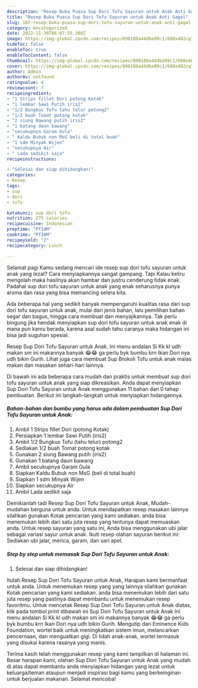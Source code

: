 ```yaml
---
description: "Resep Buka Puasa Sup Dori Tofu Sayuran untuk Anak Anti Gagal"
title: "Resep Buka Puasa Sup Dori Tofu Sayuran untuk Anak Anti Gagal"
slug: 187-resep-buka-puasa-sup-dori-tofu-sayuran-untuk-anak-anti-gagal
category: Uncategorized
date: 2022-11-30T06:07:55.308Z
image: https://img-global.cpcdn.com/recipes/090188a44dba99c1/680x482cq70/sup-dori-tofu-sayuran-untuk-anak-foto-resep-utama.jpg
hideToc: false
enableToc: true
enableTocContent: false
thumbnail: https://img-global.cpcdn.com/recipes/090188a44dba99c1/680x482cq70/sup-dori-tofu-sayuran-untuk-anak-foto-resep-utama.jpg
cover: https://img-global.cpcdn.com/recipes/090188a44dba99c1/680x482cq70/sup-dori-tofu-sayuran-untuk-anak-foto-resep-utama.jpg
author: Admin
authorAv: notfound
ratingvalue: 4
reviewcount: 7
recipeingredient:
- "1 Strips fillet Dori potong Kotak"
- "1 lembar Sawi Putih iris2"
- "1/2 Bungkus Tofu tahu telur potong2"
- "1/2 buah Tomat potong kotak"
- "2 siung Bawang putih iris2"
- "1 batang daun bawang"
- "secukupnya Garam Gula"
- " Kaldu Bubuk non MsG beli di total buah"
- "1 sdm Minyak Wijen"
- "secukupnya Air"
- " Lada sedikit saja"
recipeinstructions:

- "Selesai dan siap dihidangkan!"
categories:
- Resep
tags:
- sup
- dori
- tofu

katakunci: sup dori tofu 
nutrition: 275 calories
recipecuisine: Indonesian
preptime: "PT14M"
cooktime: "PT30M"
recipeyield: "2"
recipecategory: Lunch

---
```



Selamat pagi Kamu sedang mencari ide resep sup dori tofu sayuran untuk anak yang lezat? Cara menyiapkannya sangat gampang. Tapi Kalau keliru mengolah maka hasilnya akan hambar dan justru cenderung tidak enak. Padahal sup dori tofu sayuran untuk anak yang enak seharusnya punya aroma dan rasa yang bisa memancing selera kita.


Ada beberapa hal yang sedikit banyak mempengaruhi kualitas rasa dari sup dori tofu sayuran untuk anak, mulai dari jenis bahan, lalu pemilihan bahan segar dan bagus, hingga cara membuat dan menyajikannya. Tak perlu bingung jika hendak menyiapkan sup dori tofu sayuran untuk anak enak di mana pun kamu berada, karena asal sudah tahu caranya maka hidangan ini bisa jadi suguhan spesial.

Resep Sup Dori Tofu Sayuran untuk Anak. Ini menu andalan Si Kk kl udh makan sm ini makannya banyak 😂😂 ga perlu byk bumbu krn Ikan Dori nya udh bikin Gurih. Lihat juga cara membuat Sup Brokoli Tofu untuk anak malas makan dan masakan sehari-hari lainnya.


Di bawah ini ada beberapa cara mudah dan praktis untuk membuat sup dori tofu sayuran untuk anak yang siap dikreasikan. Anda dapat menyiapkan Sup Dori Tofu Sayuran untuk Anak menggunakan 11 bahan dan 0 tahap pembuatan. Berikut ini langkah-langkah untuk menyiapkan hidangannya.

<!--inarticleads1-->

##### Bahan-bahan dan bumbu yang harus ada dalam pembuatan Sup Dori Tofu Sayuran untuk Anak:

1. Ambil 1 Strips fillet Dori (potong Kotak)
1. Persiapkan 1 lembar Sawi Putih (iris2)
1. Ambil 1/2 Bungkus Tofu (tahu telur) potong2
1. Sediakan 1/2 buah Tomat potong kotak
1. Gunakan 2 siung Bawang putih (iris2)
1. Gunakan 1 batang daun bawang
1. Ambil secukupnya Garam Gula
1. Siapkan  Kaldu Bubuk non MsG (beli di total buah)
1. Siapkan 1 sdm Minyak Wijen
1. Siapkan secukupnya Air
1. Ambil  Lada sedikit saja


Demikianlah tadi Resep Sup Dori Tofu Sayuran untuk Anak, Mudah-mudahan berguna untuk anda. Untuk mendapatkan resep masakan lainnya silahkan gunakan Kotak pencarian yang kami sediakan. anda bisa menemukan lebih dari satu juta resep yang tentunya dapat memuaskan anda. Untuk resep sayuran yang satu ini, Anda bisa menggunakan ubi jalar sebagai variasi sayur untuk anak. Ikuti resep olahan sayuran berikut ini: Sediakan ubi jalar, merica, garam, dan sari apel. 

<!--inarticleads2-->

##### Step by step untuk memasak Sup Dori Tofu Sayuran untuk Anak:


1. Selesai dan siap dihidangkan!

Itulah Resep Sup Dori Tofu Sayuran untuk Anak, Harapan kami bermanfaat untuk anda. Untuk menemukan resep yang yang lainnya silahkan gunakan Kotak pencarian yang kami sediakan. anda bisa menemukan lebih dari satu juta resep yang pastinya dapat membantu untuk menemukan resep favoritmu. Untuk mencetak Resep Sup Dori Tofu Sayuran untuk Anak diatas, klik pada tombol print dibawah ini Sup Dori Tofu Sayuran untuk Anak Ini menu andalan Si Kk kl udh makan sm ini makannya banyak 😂😂 ga perlu byk bumbu krn Ikan Dori nya udh bikin Gurih. Mengutip dari Eminence Kids Foundation, wortel baik untuk meningkatkan sistem imun, melancarkan pencernaan, dan menguatkan gigi. Di lidah anak-anak, wortel termasuk yang disukai karena rasanya yang manis. 

Terima kasih telah menggunakan resep yang kami tampilkan di halaman ini. Besar harapan kami, olahan Sup Dori Tofu Sayuran untuk Anak yang mudah di atas dapat membantu anda menyiapkan hidangan yang lezat untuk keluarga/teman ataupun menjadi inspirasi bagi kamu yang berkeinginan untuk berjualan makanan. Selamat mencoba!
